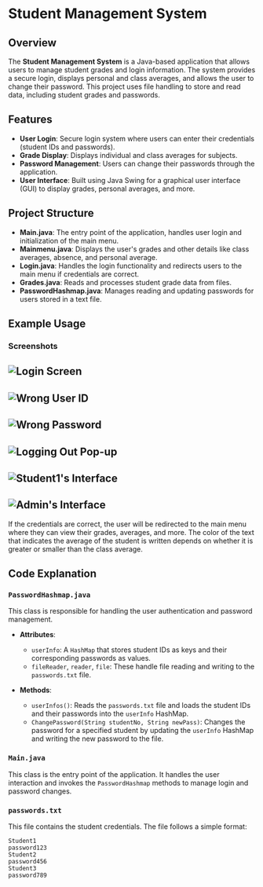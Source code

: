 # Student Management System

## Overview

The **Student Management System** is a Java-based application that allows users to manage student grades and login information. The system provides a secure login, displays personal and class averages, and allows the user to change their password. This project uses file handling to store and read data, including student grades and passwords.

## Features

- **User Login**: Secure login system where users can enter their credentials (student IDs and passwords).
- **Grade Display**: Displays individual and class averages for subjects.
- **Password Management**: Users can change their passwords through the application.
- **User Interface**: Built using Java Swing for a graphical user interface (GUI) to display grades, personal averages, and more.

## Project Structure

- **Main.java**: The entry point of the application, handles user login and initialization of the main menu.
- **Mainmenu.java**: Displays the user's grades and other details like class averages, absence, and personal average.
- **Login.java**: Handles the login functionality and redirects users to the main menu if credentials are correct.
- **Grades.java**: Reads and processes student grade data from files.
- **PasswordHashmap.java**: Manages reading and updating passwords for users stored in a text file.
## Example Usage

### Screenshots

![Login Screen](e-school/github4.png)
---
![Wrong User ID](e-school/github5.png)
---
![Wrong Password](e-school/github6.png)
---
![Logging Out Pop-up](e-school/github2.png)
---
![Student1's Interface](e-school/github3.png)
---
![Admin's Interface](e-school/github3.png)
---
If the credentials are correct, the user will be redirected to the main menu where they can view their grades, averages, and more. The color of the text that indicates the average of the student is written depends on whether it is greater or smaller than the class average.

## Code Explanation

### `PasswordHashmap.java`

This class is responsible for handling the user authentication and password management.

- **Attributes**:
  - `userInfo`: A `HashMap` that stores student IDs as keys and their corresponding passwords as values.
  - `fileReader`, `reader`, `file`: These handle file reading and writing to the `passwords.txt` file.

- **Methods**:
  - `userInfos()`: Reads the `passwords.txt` file and loads the student IDs and their passwords into the `userInfo` HashMap.
  - `ChangePassword(String studentNo, String newPass)`: Changes the password for a specified student by updating the `userInfo` HashMap and writing the new password to the file.

### `Main.java`

This class is the entry point of the application. It handles the user interaction and invokes the `PasswordHashmap` methods to manage login and password changes.

### `passwords.txt`

This file contains the student credentials. The file follows a simple format:

```plaintext
Student1
password123
Student2
password456
Student3
password789
